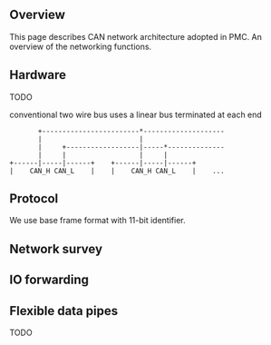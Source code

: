 ## Overview

This page describes CAN network architecture adopted in PMC. An overview of the
networking functions.

## Hardware

TODO

conventional two wire bus
uses a linear bus terminated at each end

	       +------------------------*--------------------
	       |                        |
	       |     +------------------|-----*--------------
	       |     |                  |     |
	+------|-----|------+    +------|-----|------+
	|    CAN_H CAN_L    |    |    CAN_H CAN_L    |    ...


## Protocol

We use base frame format with 11-bit identifier.


## Network survey

## IO forwarding

## Flexible data pipes

TODO


